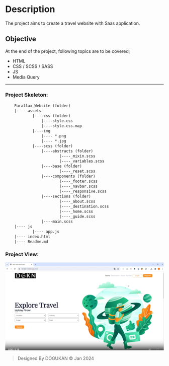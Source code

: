 # Description
The project aims to create a travel website with Saas application.

## Objective
At the end of the project, following topics are to be covered;
* HTML
* CSS / SCSS / SASS
* JS
* Media Query

-----
### Project Skeleton:

```
    Parallax_Website (folder)
    |---- assets
            |----css (folder)   
                |----style.css  
                |----style.css.map
            |----img
                |---- *.png
                |---- *.jpg
            |----scss (folder)   
                |----abstracts (folder) 
                        |----_mixin.scss 
                        |----_variables.scss 
                |----base (folder) 
                        |----_reset.scss               
                |----components (folder) 
                        |----_footer.scss 
                        |----_navbar.scss 
                        |----_responsive.scss 
                |----sections (folder) 
                        |----_about.scss 
                        |----_destination.scss 
                        |----_home.scss 
                        |----_guide.scss 
                |----main.scss  
    |---- js
            |---- app.js
    |---- index.html
    |---- Readme.md

```

### Project View:

![intro](./image.png)


> Designed By DOGUKAN © Jan 2024
